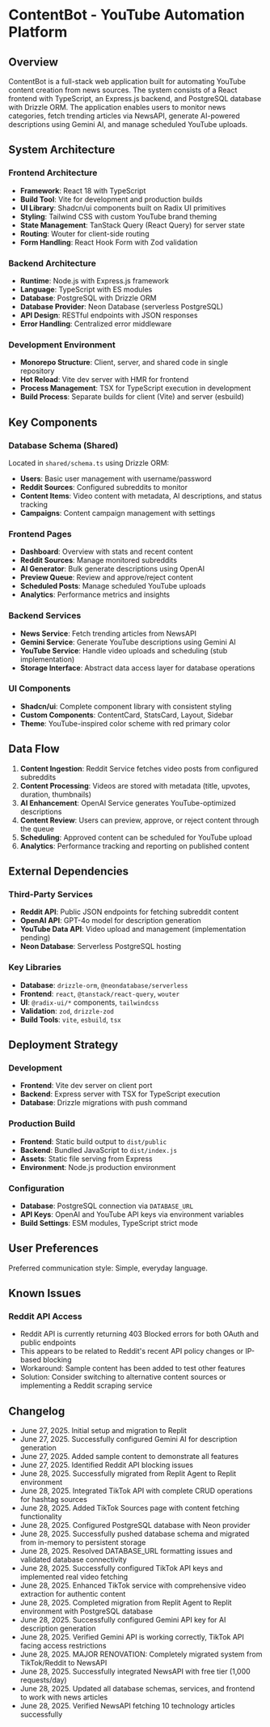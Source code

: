 # ContentBot - YouTube Automation Platform

## Overview

ContentBot is a full-stack web application built for automating YouTube content creation from news sources. The system consists of a React frontend with TypeScript, an Express.js backend, and PostgreSQL database with Drizzle ORM. The application enables users to monitor news categories, fetch trending articles via NewsAPI, generate AI-powered descriptions using Gemini AI, and manage scheduled YouTube uploads.

## System Architecture

### Frontend Architecture
- **Framework**: React 18 with TypeScript
- **Build Tool**: Vite for development and production builds
- **UI Library**: Shadcn/ui components built on Radix UI primitives
- **Styling**: Tailwind CSS with custom YouTube brand theming
- **State Management**: TanStack Query (React Query) for server state
- **Routing**: Wouter for client-side routing
- **Form Handling**: React Hook Form with Zod validation

### Backend Architecture
- **Runtime**: Node.js with Express.js framework
- **Language**: TypeScript with ES modules
- **Database**: PostgreSQL with Drizzle ORM
- **Database Provider**: Neon Database (serverless PostgreSQL)
- **API Design**: RESTful endpoints with JSON responses
- **Error Handling**: Centralized error middleware

### Development Environment
- **Monorepo Structure**: Client, server, and shared code in single repository
- **Hot Reload**: Vite dev server with HMR for frontend
- **Process Management**: TSX for TypeScript execution in development
- **Build Process**: Separate builds for client (Vite) and server (esbuild)

## Key Components

### Database Schema (Shared)
Located in `shared/schema.ts` using Drizzle ORM:
- **Users**: Basic user management with username/password
- **Reddit Sources**: Configured subreddits to monitor
- **Content Items**: Video content with metadata, AI descriptions, and status tracking
- **Campaigns**: Content campaign management with settings

### Frontend Pages
- **Dashboard**: Overview with stats and recent content
- **Reddit Sources**: Manage monitored subreddits
- **AI Generator**: Bulk generate descriptions using OpenAI
- **Preview Queue**: Review and approve/reject content
- **Scheduled Posts**: Manage scheduled YouTube uploads
- **Analytics**: Performance metrics and insights

### Backend Services
- **News Service**: Fetch trending articles from NewsAPI
- **Gemini Service**: Generate YouTube descriptions using Gemini AI
- **YouTube Service**: Handle video uploads and scheduling (stub implementation)
- **Storage Interface**: Abstract data access layer for database operations

### UI Components
- **Shadcn/ui**: Complete component library with consistent styling
- **Custom Components**: ContentCard, StatsCard, Layout, Sidebar
- **Theme**: YouTube-inspired color scheme with red primary color

## Data Flow

1. **Content Ingestion**: Reddit Service fetches video posts from configured subreddits
2. **Content Processing**: Videos are stored with metadata (title, upvotes, duration, thumbnails)
3. **AI Enhancement**: OpenAI Service generates YouTube-optimized descriptions
4. **Content Review**: Users can preview, approve, or reject content through the queue
5. **Scheduling**: Approved content can be scheduled for YouTube upload
6. **Analytics**: Performance tracking and reporting on published content

## External Dependencies

### Third-Party Services
- **Reddit API**: Public JSON endpoints for fetching subreddit content
- **OpenAI API**: GPT-4o model for description generation
- **YouTube Data API**: Video upload and management (implementation pending)
- **Neon Database**: Serverless PostgreSQL hosting

### Key Libraries
- **Database**: `drizzle-orm`, `@neondatabase/serverless`
- **Frontend**: `react`, `@tanstack/react-query`, `wouter`
- **UI**: `@radix-ui/*` components, `tailwindcss`
- **Validation**: `zod`, `drizzle-zod`
- **Build Tools**: `vite`, `esbuild`, `tsx`

## Deployment Strategy

### Development
- **Frontend**: Vite dev server on client port
- **Backend**: Express server with TSX for TypeScript execution
- **Database**: Drizzle migrations with push command

### Production Build
- **Frontend**: Static build output to `dist/public`
- **Backend**: Bundled JavaScript to `dist/index.js`
- **Assets**: Static file serving from Express
- **Environment**: Node.js production environment

### Configuration
- **Database**: PostgreSQL connection via `DATABASE_URL`
- **API Keys**: OpenAI and YouTube API keys via environment variables
- **Build Settings**: ESM modules, TypeScript strict mode

## User Preferences

Preferred communication style: Simple, everyday language.

## Known Issues

### Reddit API Access
- Reddit API is currently returning 403 Blocked errors for both OAuth and public endpoints
- This appears to be related to Reddit's recent API policy changes or IP-based blocking
- Workaround: Sample content has been added to test other features
- Solution: Consider switching to alternative content sources or implementing a Reddit scraping service

## Changelog

- June 27, 2025. Initial setup and migration to Replit
- June 27, 2025. Successfully configured Gemini AI for description generation
- June 27, 2025. Added sample content to demonstrate all features
- June 27, 2025. Identified Reddit API blocking issues
- June 28, 2025. Successfully migrated from Replit Agent to Replit environment
- June 28, 2025. Integrated TikTok API with complete CRUD operations for hashtag sources
- June 28, 2025. Added TikTok Sources page with content fetching functionality
- June 28, 2025. Configured PostgreSQL database with Neon provider
- June 28, 2025. Successfully pushed database schema and migrated from in-memory to persistent storage
- June 28, 2025. Resolved DATABASE_URL formatting issues and validated database connectivity
- June 28, 2025. Successfully configured TikTok API keys and implemented real video fetching
- June 28, 2025. Enhanced TikTok service with comprehensive video extraction for authentic content
- June 28, 2025. Completed migration from Replit Agent to Replit environment with PostgreSQL database
- June 28, 2025. Successfully configured Gemini API key for AI description generation
- June 28, 2025. Verified Gemini API is working correctly, TikTok API facing access restrictions
- June 28, 2025. MAJOR RENOVATION: Completely migrated system from TikTok/Reddit to NewsAPI
- June 28, 2025. Successfully integrated NewsAPI with free tier (1,000 requests/day)
- June 28, 2025. Updated all database schemas, services, and frontend to work with news articles
- June 28, 2025. Verified NewsAPI fetching 10 technology articles successfully
